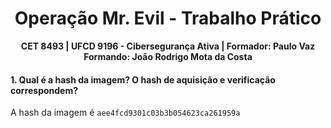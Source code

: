 # <center>Operação Mr. Evil - Trabalho Prático
**<center>CET 8493 | UFCD 9196 - Cibersegurança Ativa | Formador: Paulo Vaz**
**Formando: João Rodrigo Mota da Costa**</center>

#### 1. Qual é a hash da imagem? O hash de aquisição e verificação correspondem?
A hash da imagem é `aee4fcd9301c03b3b054623ca261959a`

